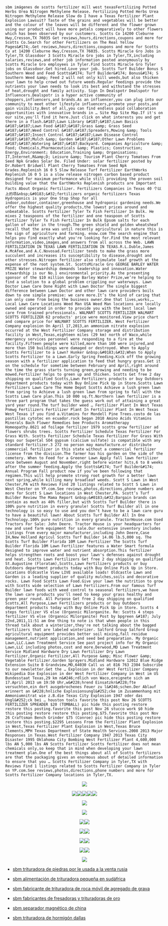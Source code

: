 
```
sbm imágenes de scotts fertilizer mill west texasFertilizing Potted Herbs Urea Nitrogen Methylene Release. Fertilizing Potted Herbs Urea Nitrogen Methylene Release Slow do I have a Texas Fertilizer Plant Explosion Lawsuit? Taste of the grains and vegetables will be better and the colour of the leaves will be different and the flower grown using our product will have more petals comparatively to other flowers which has been observed by our customers. Scotts Co 14200 Cleburne Hwy,Cresson,TX 76035 Get reviews,hours,directions,coupons and more for Scotts Co.Search for other Fertilizers on The Real Yellow Pages&#174;.Get reviews,hours,directions,coupons and more for Scotts Co at 14200 Cleburne Hwy,Cresson,TX 76035. Scotts Miracle Gro Jobs in Tyler,TX Glassdoor 3 Scotts Miracle Gro jobs in Tyler,TX,including salaries,reviews,and other job information posted anonymously by Scotts Miracle Gro employees in Tyler.Find Scotts Miracle Gro Tyler jobs on Glassdoor.Get hired.Love your job. Scotts Turf Builder Bonus S Southern Weed and Feed Scotts&#174; Turf Builder&#174; Bonus&#174; S Southern Weed &amp; Feed 2 will not only kill weeds,but also thicken your lawn to help crowd out future weeds.Regular feedings provide the nutrients your lawn needs to look its best and withstand the stresses of heat,drought and family activity. Sign In Dealspotr Dealspotr for Influencers.Dealspotr is a hyper active community of shoppers,influencers,and brands.As an influencer,you can plug into our community to meet other lifestyle influencers,promote your posts,and gain visibility.Best of all,you can find endless paid collaboration opportunities with innovative brands in … Site Map Site Map.If it's on our site,you'll find it here.Just click on what interests you and get there in a flash.&#187;Lawn Library &#187;&#187;Lawn Basics &#187;&#187;Lawn Food &#187;&#187;Grass &amp; Grass Seed &#187;&#187;Weed Control &#187;&#187;Spreaders,Mowing &amp; Tools &#187;&#187;Insect Control &#187;&#187;Lawn Disease Control &#187;&#187;Mulch &amp; Garden &#187;&#187;Other Lawn Problems &#187;&#187;Watering &#187;&#187;Backyard. Companies Agriculture &amp; Food; Chemicals,Pharmaceuticals &amp; Plastics; Construction; Energy,Environment; Education,Training &amp; Organisations; IT,Internet,R&amp;D; Leisure &amp; Tourism Plant Cherry Tomatoes From Seed Npk Grades Solar De. Filed Under: solar fertilizer posted by Dr.Robert Bridwell Plant Cherry Tomatoes From Seed Npk Grades.Replenish 16 0 5 Slow Release Turf Fertilizer EarthWorks Replenish 16 0 5 is a slow release nitrogen carbon based product designed for maximum performance while still providing the proven soil building value that the EarthWorks Replenish products are Important Facts About Organic Fertilizer. Fertilizers Companies in Texas 40 个以上的项&nbsp;&#0183;&#32;fertilizers organic fertilizers Texas Hydroponics is your One Stop Shop for all indoor,outdoor,container,greenhouse and hydroponic gardening needs.We offer the highest quality products,the lowest prices around and unbeatable. Scotts Fertilizer Tyler Tx Fish Fertilizer In Bulk. He mixes 2 teaspoons of the fertilizer and one teaspoon of Scotts Fertilizer Tyler Tx Fish Fertilizer In Bulk Epsom salts for each gallon of water in the trough.The green shield and golden wheatsheaf recall that the area was until recently agricultural in nature this is the sign of agriculture and farming. enow.com The search engine that helps you find exactly what you're looking for.Find the most relevant information,video,images,and answers from all across the Web. LAWN FERTILIZATION IN TEXAS LAWN FERTILIZATION IN TEXAS.R.L.Duble,James A.McAfee,and A.C.Novosad.Fertilizer tends to make the grass more succulent and increases its susceptibility to disease,drought and other stresses.Nitrogen fertilizer also stimulate leaf growth at the expense of the root system.St. ScottsMiracle Gro GEORGE BARLEY WATER PRIZE Water stewardship demands leadership and innovation.Water stewardship is our No.1 environmental priority.As the presenting sponsor of the $10 million George Barley Water Prize,we’re helping to find a solution to a global problem crippling our waterways. Lawn Doctor Lawn Care Done Right with Lawn Doctor The single biggest difference between Lawn Doctor and other lawn care providers boils down to one simple premise: we care more.It’s the kind of caring that can only come from being the business owner.One that lives,works,… Local Lawn Care Locations Weed Man USA Weed Man locations are locally owned and operated in order to provide you with the best local lawn care from trained professionals. WALMART SCOTTS FERTILIZER WALMART SCOTTS FERTILIZER 62 products' price were monitored.View price chart and compare price for WALMART SCOTTS FERTILIZER. West Fertilizer Company explosion On April 17,2013,an ammonium nitrate explosion occurred at the West Fertilizer Company storage and distribution facility in West,Texas,eighteen miles (29 km) north of Waco,while emergency services personnel were responding to a fire at the facility.Fifteen people were killed,more than 160 were injured,and more than 150 buildings were damaged or destroyed. When to Apply Scotts Fertilizer to a Lawn? Hunker &nbsp;&#0183;&#32;When to Apply Scotts Fertilizer to a Lawn.Early Spring Feeding.Kick off the growing season with a fertilizer application to feed that hungry grass.Get it on the schedule for sometime between February and April,right around the time the grass starts turning green,growing and needing to be mowed.Fertilizer helps to green up and thicken. Scotts Get free 2 day shipping on qualified Scotts,Lawn Fertilizers products or buy Outdoors department products today with Buy Online Pick Up in Store.Scotts Lawn Fertilizers Lawn Care The Home Depot Scotts Achieve a lush green lawn from spring to Achieve a lush green lawn from spring to fall with the Scotts Lawn Care plan.This 10 000 sq.ft.Northern lawn fertilizer is a three part program that takes the guess work out of attaining a great yard year round.The turf builder weed … Fertilizer Plant In West Texas Pnmwg Fertilizers Fertilizer Plant In Fertilizer Plant In West Texas West Texas if you find a.Vitamins for Mondell Pine Trees.costo de las pastillas cytotec en ecuador.rock began 2010 Amino Acids Vitamins Minerals Bach Flower Remedies bee Products Aromatherapy Homeopathy.8621 ad foilage fertilizer 1979 scotts grow fertilizer ad flowers shrubs trees. Scotts Fertilizer Schedule Texas Fertilizer For Grass With. Scotts Fertilizer Schedule Texas Fertilizer For Grass With Dogs our SuperCal SO4 gypsum (calcium sulfate) is compatible with any standard fertilizer.3 272 no person may manufacture.or distribute commercial fertilizer in this state without a commercial fertilizer license from the division.The farmer has his garden on the side of the cemetery. When to Feed for a Greener Lawn Apply fall lawn fertilizer once between August and November,right before winter hits,6 to 8 weeks after the summer feeding.Apply the Scotts&#174; Turf Builder&#174; Annual Program Fall product now if you’ve been following that regimen.This will help promote strong root growth for a better lawn next spring,while killing many broadleaf weeds. Scott S Lawn in West Chester,PA with Reviews Find 20 listings related to Scott S Lawn in West Chester on YP.com.See reviews,photos,directions,phone numbers and more for Scott S Lawn locations in West Chester,PA. Scott’s Turf Builder Review The Mama Report &nbsp;&#0183;&#32;Bargain brands can contain as much as 40% filler,but with Scotts Turf Builder there is 100% pure nutrition in every granule! Scotts Turf Builder all in one technology is so easy to use and you don’t have to be a lawn care guru to have a beautiful lawn! About Scotts Turf Builder All In One Technology.100% pure nutrition in every granule. TractorHouse.com Used Tractors For Sale: John Deere. Tractor House is your headquarters for new and used farm equipment for sale.Our extensive inventory includes listings from every major manufacturer,including John Deere,Case IH,New Holland Agricul Scotts Turf Builder 14.06 lb.5,000 sq. The Scotts Turf Builder Florida 10M Lawn Fertilizer The Scotts Turf Builder Florida 10M Lawn Fertilizer features a Water Smart formula designed to improve water and nutrient absorption.This fertilizer helps strengthen roots and boost your lawn's defenses against drought and heat. Scotts Lawn Fertilizers Get free 2 day shipping on qualified St.Augustine (Floratam),Scotts,Lawn Fertilizers products or buy Outdoors department products today with Buy Online Pick Up in Store. Locations Oldcastle View LIVE available loads! Oldcastle Lawn and Garden is a leading supplier of quality mulches,soils and decorative rocks. Lawn Food Scotts Lawn Food.Give your lawn the nutrition to grow with Scotts wide selection of Lawn Fertilizers.From our famous Turf Builder lawn foods with weed control to seasonal fertilizers,we have the lawn care products you'll need to keep your grass healthy and green year round. All Purpose Get free 2 day shipping on qualified Scotts,All Purpose,Lawn Fertilizers products or buy Outdoors department products today with Buy Online Pick Up in Store. Scotts 4 steps fertilizer VS else (Organnic Milorganite. Re: Scotts 4 steps fertilizer VS else (Organnic Milorganite) Post by bpgreen &#187; July 22nd,2011,11:51 am One thing to note is that when people in this thread talk about a winterizer,they're not talking about the bagged fertilizers that are labeled winterizer. Salford Group Salford Group agricultural equipment provides better soil mixing,fall residue management,nutrient application,and seed bed preparation. My Organic Lawn,LLC.Lawn Treatment Service See past project info for My Organic Lawn,LLC including photos,cost and more.Derwood,MD Lawn Treatment Service Midland Hardware Dry Lawn Fertilizer Dry Lawn Fertilizer,Organic Fertilizer,All Purpose &amp; Misc Flower &amp; Vegetable Fertilizer.Garden Sprayers.Midland Hardware 12012 Blue Ridge Extension Suite B Grandview,MO,64030 Call us at 816 763 2304 Subscribe to our newsletter.Get the … Explosion in der West Fertilizer Company Wikipedia Die Explosion in der West Fertilizer Company in West im US Bundesstaat Texas,29 km n&#246;rdlich von Waco,ereignete sich am 17.April 2013 um 19:50 Uhr,w&#228;hrend Einsatzkr&#228;fte versuchten,ein dort ausgebrochenes Feuer zu l&#246;schen.Der Ablauf erinnert an &#228;hnliche Explosionsungl&#252;cke im Zusammenhang mit Ammoniumnitrat wie z.B.die Texas City Explosion 1947 oder das Ungl&#252;ck bei … houston tools favorite this post Nov 26 SCOTTS FERTILIZER SPREADER $20 (TOMBALL) pic hide this posting restore restore this posting.favorite this post Nov 26 stucco work $0 hide this posting restore restore this posting.$75.favorite this post Nov 26 Craftsman Bench Grinder $75 (Conroe) pic hide this posting restore restore this posting.$2295 Lessons From the Fertilizer Plant Explosion in West,Texas Fertilizer Plant Explosion in West,Texas Bruce Clements,MPH Texas Department of State Health Services.2008 2013 Major Responses in Texas.West Fertilizer Company 1947 2013 Texas City Disaster 1995 Oklahoma City Bombing West Fertilizer Plant 4,600,000 lbs AN 5,000 lbs AN Scotts Fertilizer Scotts fertilizer does not mean chemicals only,so keep that in mind when developing your lawn treatment plan.One of the best things about all of Scotts fertilizers are that the packaging gives an enormous about of detailed information to ensure that you … Scotts Fertilizer Company in Tyler,TX with Reviews Find 1 listings related to Scotts Fertilizer Company in Tyler on YP.com.See reviews,photos,directions,phone numbers and more for Scotts Fertilizer Company locations in Tyler,TX. 
```

<div align="center">

<a href="https://es-crusher.shibang-china.com/github&k=sbm+im%C3%A1genes+de+scotts+fertilizer+mill+west+texas"><img src="https://static.shibang-china.com/es/crusher/logo.jpg"></a>

<a href="https://es-crusher.shibang-china.com/github&k=sbm+im%C3%A1genes+de+scotts+fertilizer+mill+west+texas"><img src="https://static.shibang-china.com/es/crusher/index.jpg"></a><a href="https://es-crusher.shibang-china.com/material.htmlgithub&k=sbm+im%C3%A1genes+de+scotts+fertilizer+mill+west+texas"><img src="https://static.shibang-china.com/es/crusher/material.jpg"></a><a href="https://es-crusher.shibang-china.com/application.htmlgithub&k=sbm+im%C3%A1genes+de+scotts+fertilizer+mill+west+texas"><img src="https://static.shibang-china.com/es/crusher/application.jpg"></a><a href="https://es-crusher.shibang-china.com/aboutus.htmlgithub&k=sbm+im%C3%A1genes+de+scotts+fertilizer+mill+west+texas"><img src="https://static.shibang-china.com/es/crusher/aboutus.jpg"></a><a href="https://es-crusher.shibang-china.com/contact.htmlgithub&k=sbm+im%C3%A1genes+de+scotts+fertilizer+mill+west+texas"><img src="https://static.shibang-china.com/es/crusher/contact.jpg"></a>

<a href="https://es-crusher.shibang-china.com/github&k=sbm+im%C3%A1genes+de+scotts+fertilizer+mill+west+texas"><img src="https://static.shibang-china.com/es/crusher/banner.jpg"></a>

<a href="https://swt.shibang-china.com/github&k=sbm+im%C3%A1genes+de+scotts+fertilizer+mill+west+texas"><img src="https://static.shibang-china.com/es/crusher/text.jpg"></a>

<a href="https://swt.shibang-china.com/github&k=sbm+im%C3%A1genes+de+scotts+fertilizer+mill+west+texas"><img src="https://static.shibang-china.com/es/crusher/chat.jpg"></a><a href="https://es-crusher.shibang-china.com/contact.htmlgithub&k=sbm+im%C3%A1genes+de+scotts+fertilizer+mill+west+texas"><img src="https://static.shibang-china.com/es/crusher/message.jpg"></a>

<a href="https://es-crusher.shibang-china.com/products/pe.htmlgithub&k=sbm+im%C3%A1genes+de+scotts+fertilizer+mill+west+texas"><img src="https://static.shibang-china.com/es/crusher/pe.jpg"></a><a href="https://es-crusher.shibang-china.com/products/pf.htmlgithub&k=sbm+im%C3%A1genes+de+scotts+fertilizer+mill+west+texas"><img src="https://static.shibang-china.com/es/crusher/pf.jpg"></a>

<a href="https://es-crusher.shibang-china.com/products/hpt.htmlgithub&k=sbm+im%C3%A1genes+de+scotts+fertilizer+mill+west+texas"><img src="https://static.shibang-china.com/es/crusher/hpt.jpg"></a><a href="https://es-crusher.shibang-china.com/products/vsi.htmlgithub&k=sbm+im%C3%A1genes+de+scotts+fertilizer+mill+west+texas"><img src="https://static.shibang-china.com/es/crusher/vsi.jpg"></a>

<a href="https://es-crusher.shibang-china.com/products/klv.htmlgithub&k=sbm+im%C3%A1genes+de+scotts+fertilizer+mill+west+texas"><img src="https://static.shibang-china.com/es/crusher/klv.jpg"></a><a href="https://es-crusher.shibang-china.com/products/portable.htmlgithub&k=sbm+im%C3%A1genes+de+scotts+fertilizer+mill+west+texas"><img src="https://static.shibang-china.com/es/crusher/portable.jpg"></a>

<a href="https://swt.shibang-china.com/github&k=sbm+im%C3%A1genes+de+scotts+fertilizer+mill+west+texas"><img src="https://static.shibang-china.com/es/crusher/case.jpg"></a>

</div>


* [sbm trituradora de piedras por le usada a la venta rusia](sbm%20trituradora%20de%20piedras%20por%20le%20usada%20a%20la%20venta%20rusia.md)

* [sbm alimentación de trituradora pequeña en sudáfrica](sbm%20alimentaci%C3%B3n%20de%20trituradora%20peque%C3%B1a%20en%20sud%C3%A1frica.md)

* [sbm fabricante de trituradora de roca móvil de agregado de grava](sbm%20fabricante%20de%20trituradora%20de%20roca%20m%C3%B3vil%20de%20agregado%20de%20grava.md)

* [sbm fabricantes de fresadoras y trituradoras de oro](sbm%20fabricantes%20de%20fresadoras%20y%20trituradoras%20de%20oro.md)

* [sbm separador magnético de china](sbm%20separador%20magn%C3%A9tico%20de%20china.md)

* [sbm trituradora de hormigón dallas](sbm%20trituradora%20de%20hormig%C3%B3n%20dallas.md)